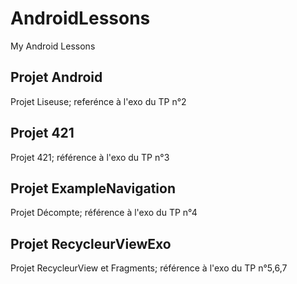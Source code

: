 # AndroidLessons
My Android Lessons

## Projet Android
Projet Liseuse; referénce à l'exo du TP n°2

## Projet 421
Projet 421; référence à l'exo du TP n°3

## Projet ExampleNavigation
Projet Décompte; référence à l'exo du TP n°4

## Projet RecycleurViewExo
Projet RecycleurView et Fragments; référence à l'exo du TP n°5,6,7
